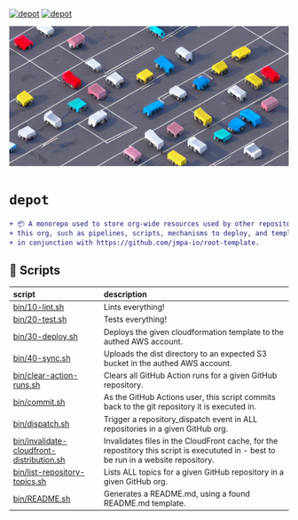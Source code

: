 <!-- markdownlint-disable MD041 MD010 -->
[![depot](https://github.com/jmpa-io/depot/actions/workflows/local-cicd.yml/badge.svg)](https://github.com/jmpa-io/depot/actions/workflows/local-cicd.yml)
[![depot](https://github.com/jmpa-io/depot/actions/workflows/local-README.yml/badge.svg)](https://github.com/jmpa-io/depot/actions/workflows/local-README.yml)

<p align="center">
  <img src="docs/logo.png"/>
</p>

# `depot`

```diff
+ 📦 A monorepo used to store org-wide resources used by other repositories in
+ this org, such as pipelines, scripts, mechanisms to deploy, and templates. Used
+ in conjunction with https://github.com/jmpa-io/root-template.
```

## 🍱 Scripts

script|description
:---|:---
[bin/10-lint.sh](bin/10-lint.sh) | Lints everything!
[bin/20-test.sh](bin/20-test.sh) | Tests everything!
[bin/30-deploy.sh](bin/30-deploy.sh) | Deploys the given cloudformation template to the authed AWS account.
[bin/40-sync.sh](bin/40-sync.sh) | Uploads the dist directory to an expected S3 bucket in the authed AWS account.
[bin/clear-action-runs.sh](bin/clear-action-runs.sh) | Clears all GitHub Action runs for a given GitHub repository.
[bin/commit.sh](bin/commit.sh) | As the GitHub Actions user, this script commits back to the git repository it is executed in.
[bin/dispatch.sh](bin/dispatch.sh) | Trigger a repository_dispatch event in ALL repositories in a given GitHub org.
[bin/invalidate-cloudfront-distribution.sh](bin/invalidate-cloudfront-distribution.sh) | Invalidates files in the CloudFront cache, for the repostitory this script is execututed in - best to be run in a website repository.
[bin/list-repository-topics.sh](bin/list-repository-topics.sh) | Lists ALL topics for a given GitHub repository in a given GitHub org.
[bin/README.sh](bin/README.sh) | Generates a README.md, using a found README.md template.

